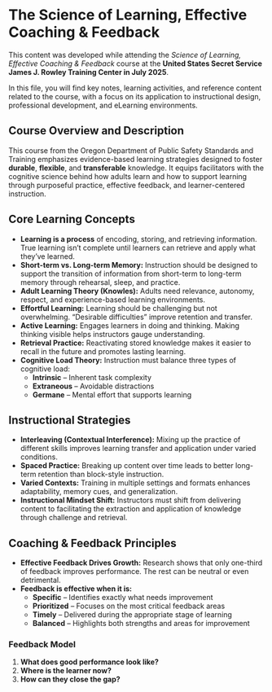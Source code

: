 # The Science of Learning, Effective Coaching & Feedback

This content was developed while attending the *Science of Learning, Effective Coaching & Feedback* course at the **United States Secret Service James J. Rowley Training Center in July 2025**.  

In this file, you will find key notes, learning activities, and reference content related to the course, with a focus on its application to instructional design, professional development, and eLearning environments.

## Course Overview and Description

This course from the Oregon Department of Public Safety Standards and Training emphasizes evidence-based learning strategies designed to foster **durable**, **flexible**, and **transferable** knowledge. It equips facilitators with the cognitive science behind how adults learn and how to support learning through purposeful practice, effective feedback, and learner-centered instruction.

## Core Learning Concepts

- **Learning is a process** of encoding, storing, and retrieving information. True learning isn’t complete until learners can retrieve and apply what they’ve learned.
- **Short-term vs. Long-term Memory:** Instruction should be designed to support the transition of information from short-term to long-term memory through rehearsal, sleep, and practice.
- **Adult Learning Theory (Knowles):** Adults need relevance, autonomy, respect, and experience-based learning environments.
- **Effortful Learning:** Learning should be challenging but not overwhelming. “Desirable difficulties” improve retention and transfer.
- **Active Learning:** Engages learners in doing and thinking. Making thinking visible helps instructors gauge understanding.
- **Retrieval Practice:** Reactivating stored knowledge makes it easier to recall in the future and promotes lasting learning.
- **Cognitive Load Theory:** Instruction must balance three types of cognitive load:
  - **Intrinsic** – Inherent task complexity
  - **Extraneous** – Avoidable distractions
  - **Germane** – Mental effort that supports learning

## Instructional Strategies

- **Interleaving (Contextual Interference):** Mixing up the practice of different skills improves learning transfer and application under varied conditions.
- **Spaced Practice:** Breaking up content over time leads to better long-term retention than block-style instruction.
- **Varied Contexts:** Training in multiple settings and formats enhances adaptability, memory cues, and generalization.
- **Instructional Mindset Shift:** Instructors must shift from delivering content to facilitating the extraction and application of knowledge through challenge and retrieval.

## Coaching & Feedback Principles

- **Effective Feedback Drives Growth:** Research shows that only one-third of feedback improves performance. The rest can be neutral or even detrimental.
- **Feedback is effective when it is:**
  - **Specific** – Identifies exactly what needs improvement
  - **Prioritized** – Focuses on the most critical feedback areas
  - **Timely** – Delivered during the appropriate stage of learning
  - **Balanced** – Highlights both strengths and areas for improvement

### Feedback Model

1. **What does good performance look like?**
2. **Where is the learner now?**
3. **How can they close the gap?**

